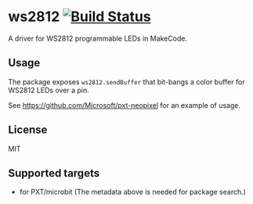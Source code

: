 # ws2812 [![Build Status](https://travis-ci.org/Microsoft/pxt-ws2812.svg?branch=master)](https://travis-ci.org/Microsoft/pxt-ws2812)

A driver for WS2812 programmable LEDs in MakeCode.

## Usage

The package exposes ``ws2812.sendBuffer`` that bit-bangs a color buffer for WS2812 LEDs over a pin.

See https://github.com/Microsoft/pxt-neopixel for an example of usage.

## License

MIT

## Supported targets

* for PXT/microbit
(The metadata above is needed for package search.)

